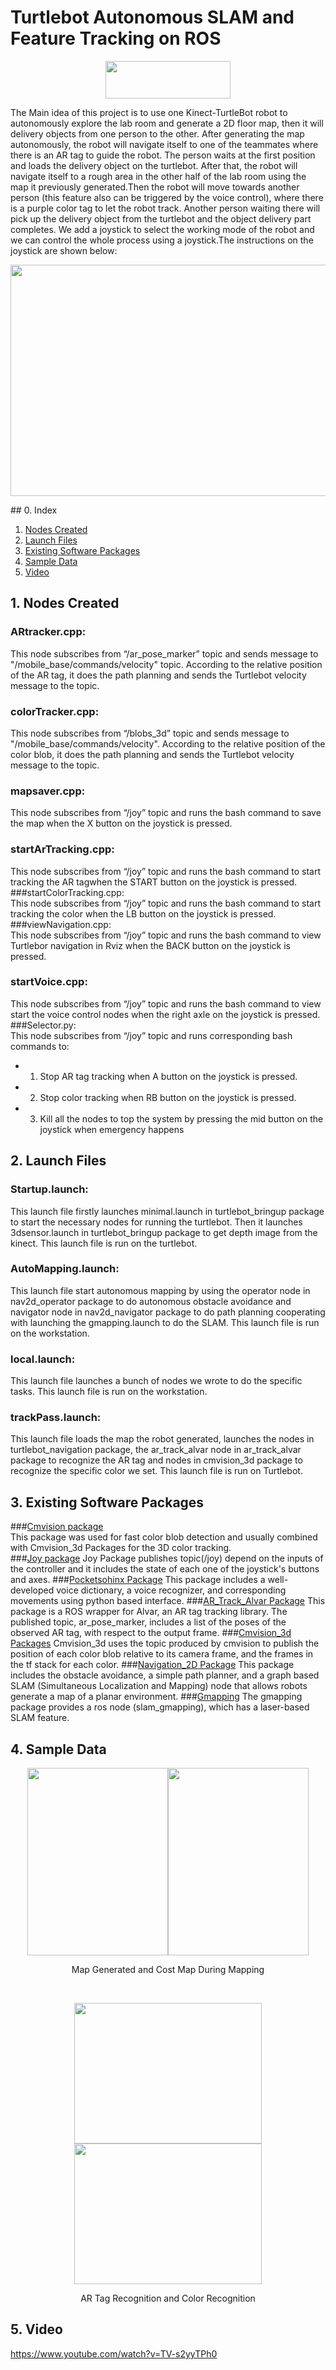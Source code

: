 # Turtlebot Autonomous SLAM and Feature Tracking on ROS
<p align="center">
<img src="https://dscl.lcsr.jhu.edu/main/images/c/ce/Rosorg-logo.png"   width="200px" height="60px" align="center"/>
</p>
The Main idea of this project is to use one Kinect-TurtleBot robot to autonomously explore the lab room and generate a 2D floor map, then it will delivery objects from one person to the other. After generating the map autonomously, the robot will navigate itself to one of the teammates where there is an AR tag to guide the robot. The person waits at the first position and loads the delivery object on the turtlebot. After that, the robot will navigate itself to a rough area in the other half of the lab room using the map it previously generated.Then the robot will move towards another person (this feature also can be triggered by the voice control), where there is a purple color tag to let the robot track. Another person waiting there will pick up the delivery object from the turtlebot and the object delivery part completes. We add a joystick to select the working mode of the robot and we can control the whole process using a joystick.The instructions on the joystick are shown below: 
<p align="center">
<img src="https://dscl.lcsr.jhu.edu/main/images/thumb/f/fa/Tag.jpg/900px-Tag.jpg" width="570px" height="370px"/>
</p>
## 0. Index

1. [Nodes Created](#1-nodes-created)
2. [Launch Files](#2-launch-files)
3. [Existing Software Packages](#3-existing-software-packages)
4. [Sample Data](#4-sample-data)
5. [Video](https://www.youtube.com/watch?v=TV-s2yyTPh0 )

## 1. Nodes Created

### ARtracker.cpp:  
This node subscribes from “/ar_pose_marker” topic and sends message to "/mobile_base/commands/velocity" topic. According to the relative position of the AR tag, it does the path planning and sends the Turtlebot velocity message to the topic.   
### colorTracker.cpp:  
This node subscribes from “/blobs_3d” topic and sends message to "/mobile_base/commands/velocity". According to the relative position of the color blob, it does the path planning and sends the Turtlebot velocity message to the topic.  
### mapsaver.cpp:  
This node subscribes from “/joy” topic and runs the bash command to save the map when the X button on the joystick is pressed.  
### startArTracking.cpp:  
This node subscribes from “/joy” topic and runs the bash command to start tracking the AR tagwhen the START button on the joystick is pressed.  
###startColorTracking.cpp:  
This node subscribes from “/joy” topic and runs the bash command to start tracking the color when the LB button on the joystick is pressed.  
###viewNavigation.cpp:  
This node subscribes from “/joy” topic and runs the bash command to view Turtlebor navigation in Rviz when the BACK button on the joystick is pressed.  
### startVoice.cpp:  
This node subscribes from “/joy” topic and runs the bash command to view start the voice control nodes when the right axle on the joystick is pressed.  
###Selector.py:  
This node subscribes from “/joy” topic and runs corresponding bash commands to: 
* 1. Stop AR tag tracking when A button on the joystick is pressed.  
* 2. Stop color tracking when RB button on the joystick is pressed. 
* 3. Kill all the nodes to top the system by pressing the mid button on the joystick when emergency happens  

## 2. Launch Files

### Startup.launch:  
This launch file firstly launches minimal.launch in turtlebot_bringup package to start the necessary nodes for running the turtlebot. Then it launches 3dsensor.launch in turtlebot_bringup package to get depth image from the kinect. This launch file is run on the turtlebot.
### AutoMapping.launch:  
This launch file start autonomous mapping by using the operator node in nav2d_operator package to do autonomous obstacle avoidance and navigator node in nav2d_navigator package to do path planning cooperating with launching the gmapping.launch to do the SLAM. This launch file is run on the workstation.  
### local.launch:  
This launch file launches a bunch of nodes we wrote to do the specific tasks. This launch file is run on the workstation.  
### trackPass.launch:  
This launch file loads the map the robot generated, launches the nodes in turtlebot_navigation package, the ar_track_alvar node in ar_track_alvar package to recognize the AR tag and nodes in cmvision_3d package to recognize the specific color we set. This launch file is run on Turtlebot.

## 3. Existing Software Packages

###[Cmvision package](http://wiki.ros.org/cmvision)  
This package was used for fast color blob detection and usually combined with Cmvision_3d Packages for the 3D color tracking.  
###[Joy package](http://wiki.ros.org/joy)
Joy Package publishes topic(/joy) depend on the inputs of the controller and it includes the state of each one of the joystick's buttons and axes.
###[Pocketsohinx Package](http://wiki.ros.org/pocketsphinx)
This package includes a well-developed voice dictionary, a voice recognizer, and corresponding movements using python based interface.
###[AR_Track_Alvar Package](http://wiki.ros.org/ar_track_alvar)
This package is a ROS wrapper for Alvar, an AR tag tracking library. The published topic, ar_pose_marker, includes a list of the poses of the observed AR tag, with respect to the output frame.
###[Cmvision_3d Packages](http://wiki.ros.org/cmvision_3d)
Cmvision_3d uses the topic produced by cmvision to publish the position of each color blob relative to its camera frame, and the frames in the tf stack for each color.
###[Navigation_2D Package](http://wiki.ros.org/nav2d)
This package includes the obstacle avoidance, a simple path planner, and a graph based SLAM (Simultaneous Localization and Mapping) node that allows robots generate a map of a planar environment.
###[Gmapping](http://wiki.ros.org/gmapping)
The gmapping package provides a ros node (slam_gmapping), which has a laser-based SLAM feature.

## 4. Sample Data
<p align="center">
  <td><img src="https://dscl.lcsr.jhu.edu/main/images/7/73/Labmap.jpg" width="225px" height="300px"/><img src="https://dscl.lcsr.jhu.edu/main/images/6/65/Costmap.png" width="225px" height="300px"/></td>
</p>
<p align="center">Map Generated and Cost Map During Mapping</p>
<br>
<p align="center">
  <td><img src="https://dscl.lcsr.jhu.edu/main/images/f/f7/AR.jpg" width="300px" height="225px"/><img src="https://dscl.lcsr.jhu.edu/main/images/f/f2/Color.jpg" width="300px" height="225px"/></td>
</p>
<p align="center">AR Tag Recognition and Color Recognition</p>

## 5. Video
https://www.youtube.com/watch?v=TV-s2yyTPh0
